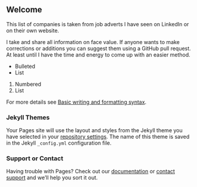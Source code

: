 ## Welcome

This list of companies is taken from job adverts I have seen on LinkedIn or on their own website.

I take and share all information on face value. If anyone wants to make corrections or additions you can suggest them using a GitHub pull request. At least until I have the time and energy to come up with an easier method.

- Bulleted
- List

1. Numbered
2. List


For more details see [Basic writing and formatting syntax](https://docs.github.com/en/github/writing-on-github/getting-started-with-writing-and-formatting-on-github/basic-writing-and-formatting-syntax).

### Jekyll Themes

Your Pages site will use the layout and styles from the Jekyll theme you have selected in your [repository settings](https://github.com/lubes72/ListPage/settings/pages). The name of this theme is saved in the Jekyll `_config.yml` configuration file.

### Support or Contact

Having trouble with Pages? Check out our [documentation](https://docs.github.com/categories/github-pages-basics/) or [contact support](https://support.github.com/contact) and we’ll help you sort it out.
